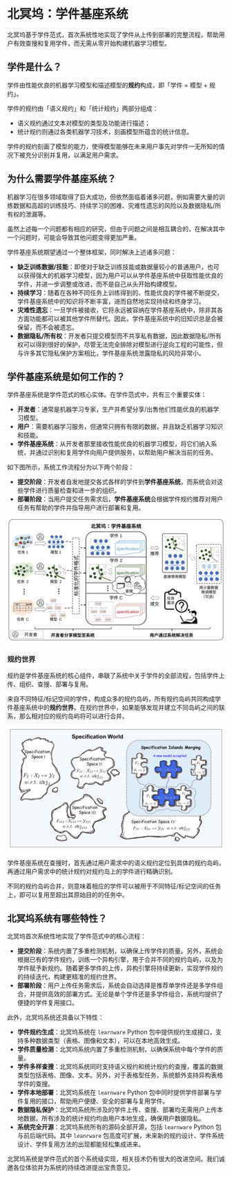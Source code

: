# 北冥坞：学件基座系统

北冥坞基于学件范式，首次系统性地实现了学件从上传到部署的完整流程，帮助用户有效查搜和复用学件，而无需从零开始构建机器学习模型。

<!-- ## 学件范式

目前机器学习在很多领域取得了巨大的成功，但是也暴露出诸多问题：
- 训练一个好模型的条件苛刻（大量高质量有标记数据，高算力机器，专家经验）；
- 面对不断变化的环境，模型难以适应且可能出现灾难性遗忘；
- 数据隐私阻碍了不同用户间经验的分享；
- 模型通常是为特定任务设计的，难以复用到其他任务上；
- ......

虽然目前上述每一个问题都有相应的研究，但由于问题间是相互耦合的，在解决其中一个问题时，可能会导致其他问题变得更加严重。

学件范式期望通过一个整体框架同时解决上述诸多问题。学件范型期望系统的组织和复用模型来完成甚至超出其原始目的的任务，并使用户无需从零开始构建他们的机器学习模型。 -->

## 学件是什么？

学件由性能优良的机器学习模型和描述模型的**规约**构成，即「学件 = 模型 + 规约」。

学件的规约由「语义规约」和「统计规约」两部分组成：
- 语义规约通过文本对模型的类型及功能进行描述；
- 统计规约则通过各类机器学习技术，刻画模型所蕴含的统计信息。

学件的规约刻画了模型的能力，使得模型能够在未来用户事先对学件一无所知的情况下被充分识别并复用，以满足用户需求。

## 为什么需要学件基座系统？

机器学习在很多领域取得了巨大成功，但依然面临着诸多问题，例如需要大量的训练数据和高超的训练技巧、持续学习的困难、灾难性遗忘的风险以及数据隐私/所有权的泄漏等。

虽然上述每一个问题都有相应的研究，但由于问题之间是相互耦合的，在解决其中一个问题时，可能会导致其他问题变得更加严重。

学件基座系统期望通过一个整体框架，同时解决上述诸多问题：
- **缺乏训练数据/技能**：即使对于缺乏训练技能或数据量较小的普通用户，也可以获得强大的机器学习模型，因为用户可以从学件基座系统中获取性能优良的学件，并进一步调整或改进，而不是自己从头开始构建模型。
- **持续学习**：随着在各种不同任务上训练得到的、性能优良的学件被不断提交，学件基座系统中的知识将不断丰富，进而自然地实现持续和终身学习。
- **灾难性遗忘**：一旦学件被接收，它将永远被容纳在学件基座系统中，除非其各方面功能都可以被其他学件所替代。因此，学件基座系统中的旧知识总是会被保留，而不会被遗忘。
- **数据隐私/所有权**：开发者只提交模型而不共享私有数据，因此数据隐私/所有权可以得到很好的保护。尽管无法完全排除对模型进行逆向工程的可能性，但与许多其它隐私保护方案相比，学件基座系统泄露隐私的风险非常小。


## 学件基座系统是如何工作的？

学件基座系统是学件范式的核心实体。在学件范式中，共有三个重要实体：
- **开发者**：通常是机器学习专家，生产并希望分享/出售他们性能优良的机器学习模型。
- **用户**：需要机器学习服务，但通常只拥有有限的数据，并且缺乏机器学习知识和技能。
- **学件基座系统**：从开发者那里接收性能优良的机器学习模型，将它们纳入系统，并通过识别和复用学件向用户提供服务，以帮助用户解决当前的任务。

如下图所示，系统工作流程分为以下两个阶段：

- **提交阶段**：开发者自发地提交各式各样的学件到**学件基座系统**，而系统会对这些学件进行质量检查和进一步的组织。
- **部署阶段**：当用户提交任务需求后，**学件基座系统**会根据学件规约推荐对用户任务有帮助的学件并指导用户进行部署和复用。

![image](.../../../../public/overview/learnware-workflow-zh-CN.svg)

### 规约世界

规约是学件基座系统的核心组件，串联了系统中关于学件的全部流程，包括学件上传、组织、查搜、部署与复用。

来自不同特征/标记空间的学件，构成众多的规约岛屿，所有规约岛屿共同构成学件基座系统中的**规约世界**。在规约世界中，如果能够发现并建立不同岛屿之间的联系，那么相对应的规约岛屿将可以进行合并。

![image](../../public/overview/specification-world.jpg)

学件基座系统在查搜时，首先通过用户需求中的语义规约定位到具体的规约岛屿，再通过用户需求中的统计规约对规约岛上的学件进行精确识别。

不同的规约岛屿合并，则意味着相应的学件可以被用于不同特征/标记空间的任务上，即可以复用至超出其原始目的的任务中。


## 北冥坞系统有哪些特性？

北冥坞首次系统性地实现了学件范式中的核心流程：

- **提交阶段**：系统内置了多重检测机制，以确保上传学件的质量。另外，系统会根据已有的学件规约，训练一个异构引擎，用于合并不同的规约岛屿，以及为学件赋予新规约。随着更多学件的上传，异构引擎将持续更新，实现学件规约的持续迭代，构建更精准的规约世界。
- **部署阶段**：用户上传任务需求后，系统会自动选择是推荐单学件还是多学件组合，并提供高效的部署方式。无论是单个学件还是多学件组合，系统均提供了便捷的学件复用接口。

此外，北冥坞系统还具备以下特性：

- **学件规约生成**：北冥坞系统在 `learnware` Python 包中提供规约生成接口，支持多种数据类型（表格、图像和文本），可以在本地高效生成。
- **学件质量检测**：北冥坞系统内置了多重检测机制，以确保系统中每个学件的质量。
- **学件多样查搜**：北冥坞系统同时支持语义规约和统计规约的查搜，覆盖的数据类型包括表格、图像、文本。另外，对于表格型任务，系统额外支持异构表格学件的查搜。
- **学件本地部署**：北冥坞系统在 `learnware` Python 包中同时提供学件部署与学件复用的接口，帮助用户便捷、安全的部署与复用学件。
- **数据隐私保护**：北冥坞系统所涉及的学件上传、查搜、部署均无需用户上传本地数据，所有涉及的统计规约均由用户本地生成，确保用户数据隐私。
- **系统完全开源**：北冥坞系统所有的源码全部开源，包括 `learnware` Python 包与前后端代码。其中 `leanrware` 包高度可扩展，未来新的规约设计、学件系统设计、学件复用方法的出现都能轻松集成进来。

北冥坞系统是学件范式的首个系统级实现，相关技术仍有很大的改进空间。我们诚邀各位体验并为系统的持续改进提出宝贵意见。
